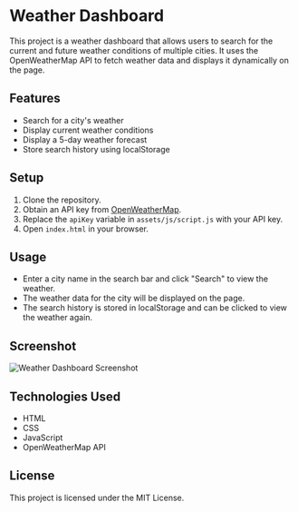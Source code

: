 # Weather Dashboard

This project is a weather dashboard that allows users to search for the current and future weather conditions of multiple cities. It uses the OpenWeatherMap API to fetch weather data and displays it dynamically on the page.

## Features
- Search for a city's weather
- Display current weather conditions
- Display a 5-day weather forecast
- Store search history using localStorage

## Setup
1. Clone the repository.
2. Obtain an API key from [OpenWeatherMap](https://openweathermap.org/api).
3. Replace the `apiKey` variable in `assets/js/script.js` with your API key.
4. Open `index.html` in your browser.

## Usage
- Enter a city name in the search bar and click "Search" to view the weather.
- The weather data for the city will be displayed on the page.
- The search history is stored in localStorage and can be clicked to view the weather again.

## Screenshot
![Weather Dashboard Screenshot](./assets/images/screenshot.png)

## Technologies Used
- HTML
- CSS
- JavaScript
- OpenWeatherMap API

## License
This project is licensed under the MIT License.
